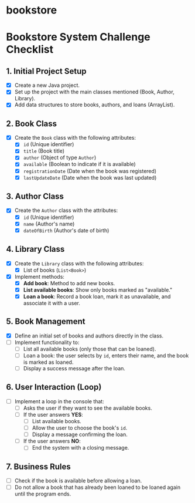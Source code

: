 # bookstore

# Bookstore System Challenge Checklist

## 1. Initial Project Setup

- [x] Create a new Java project.
- [x] Set up the project with the main classes mentioned (Book, Author, Library).
- [x] Add data structures to store books, authors, and loans (ArrayList).

## 2. Book Class

- [x] Create the `Book` class with the following attributes:
  - [x] `id` (Unique identifier)
  - [x] `title` (Book title)
  - [x] `author` (Object of type `Author`)
  - [x] `available` (Boolean to indicate if it is available)
  - [x] `registrationDate` (Date when the book was registered)
  - [x] `lastUpdateDate` (Date when the book was last updated)

## 3. Author Class

- [x] Create the `Author` class with the attributes:
  - [x] `id` (Unique identifier)
  - [x] `name` (Author's name)
  - [x] `dateOfBirth` (Author's date of birth)

## 4. Library Class

- [x] Create the `Library` class with the following attributes:
  - [x] List of books (`List<Book>`)
- [x] Implement methods:
  - [x] **Add book**: Method to add new books.
  - [x] **List available books**: Show only books marked as "available."
  - [x] **Loan a book**: Record a book loan, mark it as unavailable, and associate it with a user.

## 5. Book Management

- [x] Define an initial set of books and authors directly in the class.
- [ ] Implement functionality to:
  - [ ] List all available books (only those that can be loaned).
  - [ ] Loan a book: the user selects by `id`, enters their name, and the book is marked as loaned.
  - [ ] Display a success message after the loan.

## 6. User Interaction (Loop)

- [ ] Implement a loop in the console that:
  - [ ] Asks the user if they want to see the available books.
  - [ ] If the user answers **YES**:
    - [ ] List available books.
    - [ ] Allow the user to choose the book's `id`.
    - [ ] Display a message confirming the loan.
  - [ ] If the user answers **NO**:
    - [ ] End the system with a closing message.

## 7. Business Rules

- [ ] Check if the book is available before allowing a loan.
- [ ] Do not allow a book that has already been loaned to be loaned again until the program ends.
